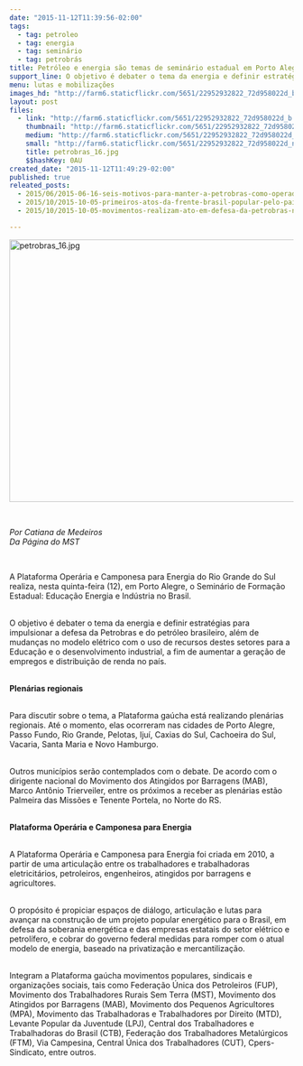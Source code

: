 ```yaml
---
date: "2015-11-12T11:39:56-02:00"
tags:
  - tag: petroleo
  - tag: energia
  - tag: seminário
  - tag: petrobrás
title: Petróleo e energia são temas de seminário estadual em Porto Alegre
support_line: O objetivo é debater o tema da energia e definir estratégias para impulsionar a defesa da Petrobras e do petróleo brasileiro.
menu: lutas e mobilizações
images_hd: "http://farm6.staticflickr.com/5651/22952932822_72d958022d_b.jpg"
layout: post
files:
  - link: "http://farm6.staticflickr.com/5651/22952932822_72d958022d_b.jpg"
    thumbnail: "http://farm6.staticflickr.com/5651/22952932822_72d958022d_t.jpg"
    medium: "http://farm6.staticflickr.com/5651/22952932822_72d958022d_z.jpg"
    small: "http://farm6.staticflickr.com/5651/22952932822_72d958022d_n.jpg"
    title: petrobras_16.jpg
    $$hashKey: 0AU
created_date: "2015-11-12T11:49:29-02:00"
published: true
releated_posts:
  - 2015/06/2015-06-16-seis-motivos-para-manter-a-petrobras-como-operadora-unica-na-area-do-pre-sal.md
  - 2015/10/2015-10-05-primeiros-atos-da-frente-brasil-popular-pelo-pais-defenderam-a-petrobras-e-a-democracia.md
  - 2015/10/2015-10-05-movimentos-realizam-ato-em-defesa-da-petrobras-na-feira-da-ceilandia.md

---
```

<p><img alt="petrobras_16.jpg" height="465" src="http://farm6.staticflickr.com/5651/22952932822_72d958022d_b.jpg" width="700" /></p>

<p>&nbsp;</p>

<p><em>Por Catiana de Medeiros<br />
Da P&aacute;gina do MST</em></p>

<p>&nbsp;</p>

<p>A Plataforma Oper&aacute;ria e Camponesa para Energia do Rio Grande do Sul realiza, nesta quinta-feira (12), em Porto Alegre, o Semin&aacute;rio de Forma&ccedil;&atilde;o Estadual: Educa&ccedil;&atilde;o Energia e Ind&uacute;stria no Brasil.</p>

<p><br />
O objetivo &eacute; debater o tema da energia e definir estrat&eacute;gias para impulsionar a defesa da Petrobras e do petr&oacute;leo brasileiro, al&eacute;m de mudan&ccedil;as no modelo el&eacute;trico com o uso de recursos destes setores para a Educa&ccedil;&atilde;o e o desenvolvimento industrial, a fim de aumentar a gera&ccedil;&atilde;o de empregos e distribui&ccedil;&atilde;o de renda no pa&iacute;s.</p>

<p><br />
<strong>Plen&aacute;rias regionais</strong></p>

<p><br />
Para discutir sobre o tema, a Plataforma ga&uacute;cha est&aacute; realizando plen&aacute;rias regionais. At&eacute; o momento, elas ocorreram nas cidades de Porto Alegre, Passo Fundo, Rio Grande, Pelotas, Iju&iacute;, Caxias do Sul, Cachoeira do Sul, Vacaria, Santa Maria e Novo Hamburgo.</p>

<p><br />
Outros munic&iacute;pios ser&atilde;o contemplados com o debate. De acordo com o dirigente nacional do Movimento dos Atingidos por Barragens (MAB), Marco Ant&ocirc;nio Trierveiler, entre os pr&oacute;ximos a receber as plen&aacute;rias est&atilde;o Palmeira das Miss&otilde;es e Tenente Portela, no Norte do RS.</p>

<p><br />
<strong>Plataforma Oper&aacute;ria e Camponesa para Energia</strong></p>

<p><br />
A Plataforma Oper&aacute;ria e Camponesa para Energia foi criada em 2010, a partir de uma articula&ccedil;&atilde;o entre os trabalhadores e trabalhadoras eletricit&aacute;rios, petroleiros, engenheiros, atingidos por barragens e agricultores.</p>

<p><br />
O prop&oacute;sito &eacute; propiciar espa&ccedil;os de di&aacute;logo, articula&ccedil;&atilde;o e lutas para avan&ccedil;ar na constru&ccedil;&atilde;o de um projeto popular energ&eacute;tico para o Brasil, em defesa da soberania energ&eacute;tica e das empresas estatais do setor el&eacute;trico e petrol&iacute;fero, e cobrar do governo federal medidas para romper com o atual modelo de energia, baseado na privatiza&ccedil;&atilde;o e mercantiliza&ccedil;&atilde;o.</p>

<p><br />
Integram a Plataforma ga&uacute;cha movimentos populares, sindicais e organiza&ccedil;&otilde;es sociais, tais como Federa&ccedil;&atilde;o &Uacute;nica dos Petroleiros (FUP), Movimento dos Trabalhadores Rurais Sem Terra (MST), Movimento dos Atingidos por Barragens (MAB), Movimento dos Pequenos Agricultores (MPA), Movimento das Trabalhadoras e Trabalhadores por Direito (MTD), Levante Popular da Juventude (LPJ), Central dos Trabalhadores e Trabalhadoras do Brasil (CTB), Federa&ccedil;&atilde;o dos Trabalhadores Metal&uacute;rgicos (FTM), Via Campesina, Central &Uacute;nica dos Trabalhadores (CUT), Cpers-Sindicato, entre outros.</p>

